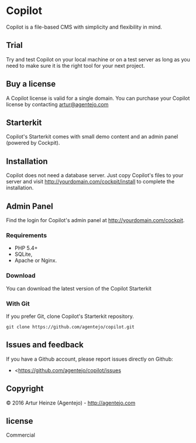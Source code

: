 # Copilot

Copilot is a file-based CMS with simplicity and flexibility in mind.

## Trial

Try and test Copilot on your local machine or on a test
server as long as you need to make sure it is the right
tool for your next project.

## Buy a license

A Copilot license is valid for a single domain.
You can purchase your Copilot license by contacting artur@agentejo.com

## Starterkit

Copilot's Starterkit comes with small demo content and an
admin panel (powered by Cockpit).

## Installation

Copilot does not need a database server. Just copy Copilot's files to your server
and visit http://yourdomain.com/cockpit/install to complete the installation.


## Admin Panel

Find the login for Copilot's admin panel at
http://yourdomain.com/cockpit.


### Requirements

- PHP 5.4+
- SQLite,
- Apache or Nginx.

### Download

You can download the latest version of the Copilot Starterkit

### With Git

If you prefer Git, clone Copilot's Starterkit repository.

    git clone https://github.com/agentejo/copilot.git

## Issues and feedback

If you have a Github account, please report issues
directly on Github:

- <https://github.com/agentejo/copilot/issues


## Copyright

© 2016 Artur Heinze (Agentejo) - <http://agentejo.com>

## license

Commercial
